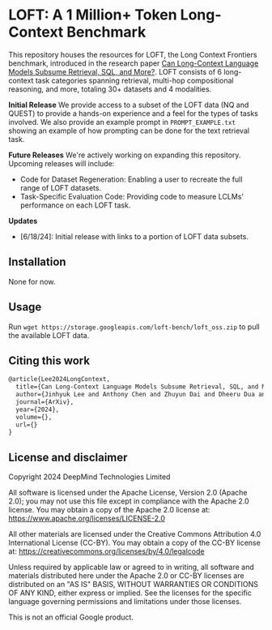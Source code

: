 # LOFT: A 1 Million+ Token Long-Context Benchmark

This repository houses the resources for LOFT, the Long Context Frontiers benchmark, introduced in the research paper [Can Long-Context Language Models Subsume Retrieval, SQL, and More?]().
LOFT consists of 6 long-context task categories spanning retrieval, multi-hop compositional reasoning, and more, totaling 30+ datasets and 4 modalities.

**Initial Release**
We provide access to a subset of the LOFT data (NQ and QUEST) to provide a hands-on experience and a feel for the types of tasks involved.
We also provide an example prompt in `PROMPT_EXAMPLE.txt` showing an example of how prompting can be done for the text retrieval task.

**Future Releases**
We're actively working on expanding this repository.
Upcoming releases will include:

* Code for Dataset Regeneration: Enabling a user to recreate the full range of LOFT datasets.
* Task-Specific Evaluation Code: Providing code to measure LCLMs' performance on each LOFT task.

**Updates**

* [6/18/24]: Initial release with links to a portion of LOFT data subsets.

## Installation

None for now.

## Usage

Run `wget https://storage.googleapis.com/loft-bench/loft_oss.zip` to pull the available LOFT data.

## Citing this work

```latex
@article{Lee2024LongContext,
  title={Can Long-Context Language Models Subsume Retrieval, SQL, and More?},
  author={Jinhyuk Lee and Anthony Chen and Zhuyun Dai and Dheeru Dua and Devendra Singh Sachan and Michael Boratko and Yi Luan and Séb Arnold and Vincent Perot and Siddharth Dalmia and Hexiang Hu and Xudong Lin and Panupong Pasupat and Aida Amini and Jeremy R. Cole and Sebastian Riedel and Iftekhar Naim and Ming-Wei Chang and Kelvin Guu},
  journal={ArXiv},
  year={2024},
  volume={},
  url={}
}
```

## License and disclaimer

Copyright 2024 DeepMind Technologies Limited

All software is licensed under the Apache License, Version 2.0 (Apache 2.0);
you may not use this file except in compliance with the Apache 2.0 license.
You may obtain a copy of the Apache 2.0 license at:
https://www.apache.org/licenses/LICENSE-2.0

All other materials are licensed under the Creative Commons Attribution 4.0
International License (CC-BY). You may obtain a copy of the CC-BY license at:
https://creativecommons.org/licenses/by/4.0/legalcode

Unless required by applicable law or agreed to in writing, all software and
materials distributed here under the Apache 2.0 or CC-BY licenses are
distributed on an "AS IS" BASIS, WITHOUT WARRANTIES OR CONDITIONS OF ANY KIND,
either express or implied. See the licenses for the specific language governing
permissions and limitations under those licenses.

This is not an official Google product.
